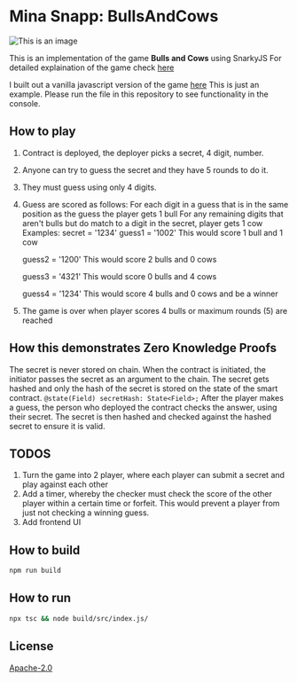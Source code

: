 # Mina Snapp: BullsAndCows
![This is an image](https://awesomescreenshot.s3.amazonaws.com/image/2681479/18383013-8493d32dcacf9fcb657b49f21a8ce803.png?X-Amz-Algorithm=AWS4-HMAC-SHA256&X-Amz-Credential=AKIAJSCJQ2NM3XLFPVKA%2F20211212%2Fus-east-1%2Fs3%2Faws4_request&X-Amz-Date=20211212T072244Z&X-Amz-Expires=28800&X-Amz-SignedHeaders=host&X-Amz-Signature=fcd890d9cdab9bff1388e1bce3506ec51ffe7901d704c643581441b047c8173f)

This is an implementation of the game **Bulls and Cows** using SnarkyJS
For detailed explaination of the game check [here](https://pages.github.com/)

I built out a vanilla javascript version of the game [here](https://replit.com/@PeteMcCarthy1/bullsandcows#index.html)
This is just an example.  Please run the file in this repository to see functionality in the console.

## How to play
1. Contract is deployed, the deployer picks a secret, 4 digit, number.
2. Anyone can try to guess the secret and they have 5 rounds to do it.
3. They must guess using only 4 digits.
4. Guess are scored as follows:
    For each digit in a guess that is in the same position as the guess the player gets 1 bull
    For any remaining digits that aren't bulls but do match to a digit in the secret, player gets 1 cow
    Examples:
    secret = '1234'
    guess1 = '1002'
    This would score 1 bull and 1 cow
    
    guess2 = '1200'
    This would score 2 bulls and 0 cows
    
    guess3 = '4321'
    This would score 0 bulls and 4 cows
    
    guess4 = '1234'
    This would score 4 bulls and 0 cows and be a winner
 5. The game is over when player scores 4 bulls or maximum rounds (5) are reached 


## How this demonstrates Zero Knowledge Proofs
The secret is never stored on chain.  When the contract is initiated, the initiator passes the secret as an argument to the chain. 
The secret gets hashed and only the hash of the secret is stored on the state of the smart contract. 
  `@state(Field) secretHash: State<Field>;`
After the player makes a guess, the person who deployed the contract checks the answer, using their secret.  The secret is then hashed and checked against the hashed secret to ensure it is valid.

## TODOS
1.  Turn the game into 2 player, where each player can submit a secret and play against each other
2.  Add a timer, whereby the checker must check the score of the other player within a certain time or forfeit.  This would prevent a player from just not checking a winning guess.
3.  Add frontend UI

## How to build

```sh
npm run build
```
## How to run
```sh
npx tsc && node build/src/index.js/
```


## License

[Apache-2.0](LICENSE)
